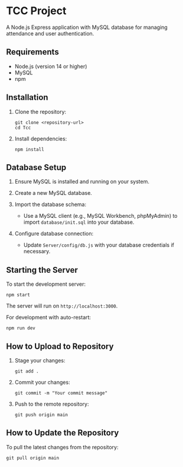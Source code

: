 # TCC Project

A Node.js Express application with MySQL database for managing attendance and user authentication.

## Requirements

- Node.js (version 14 or higher)
- MySQL
- npm

## Installation

1. Clone the repository:
   ```
   git clone <repository-url>
   cd Tcc
   ```

2. Install dependencies:
   ```
   npm install
   ```

## Database Setup

1. Ensure MySQL is installed and running on your system.

2. Create a new MySQL database.

3. Import the database schema:
   - Use a MySQL client (e.g., MySQL Workbench, phpMyAdmin) to import `database/init.sql` into your database.

4. Configure database connection:
   - Update `Server/config/db.js` with your database credentials if necessary.

## Starting the Server

To start the development server:

```
npm start
```

The server will run on `http://localhost:3000`.

For development with auto-restart:

```
npm run dev
```

## How to Upload to Repository

1. Stage your changes:
   ```
   git add .
   ```

2. Commit your changes:
   ```
   git commit -m "Your commit message"
   ```

3. Push to the remote repository:
   ```
   git push origin main
   ```

## How to Update the Repository

To pull the latest changes from the repository:

```
git pull origin main
